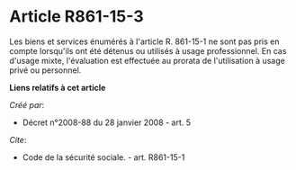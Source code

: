 # Article R861-15-3

Les biens et services énumérés à l'article R. 861-15-1 ne sont pas pris en compte lorsqu'ils ont été détenus ou utilisés à
usage professionnel. En cas d'usage mixte, l'évaluation est effectuée au prorata de l'utilisation à usage privé ou personnel.

**Liens relatifs à cet article**

_Créé par_:

  - Décret n°2008-88 du 28 janvier 2008 - art. 5

_Cite_:

  - Code de la sécurité sociale. - art. R861-15-1
